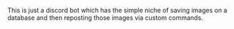 This is just a discord bot which has the simple niche of saving images on a database and then reposting those images via custom commands.
